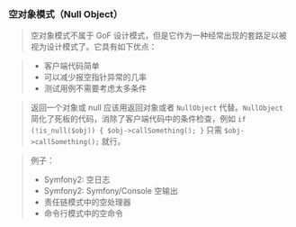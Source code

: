 ### 空对象模式（Null Object）
> 空对象模式不属于 GoF 设计模式，但是它作为一种经常出现的套路足以被视为设计模式了。它具有如下优点：

> * 客户端代码简单
> * 可以减少报空指针异常的几率
> * 测试用例不需要考虑太多条件

> 返回一个对象或 null 应该用返回对象或者 `NullObject` 代替。`NullObject` 简化了死板的代码，消除了客户端代码中的条件检查，例如 `if (!is_null($obj)) { $obj->callSomething(); }` 只需 `$obj->callSomething();` 就行。

> 例子：
> * Symfony2: 空日志
> * Symfony2: Symfony/Console 空输出
> * 责任链模式中的空处理器
> * 命令行模式中的空命令
